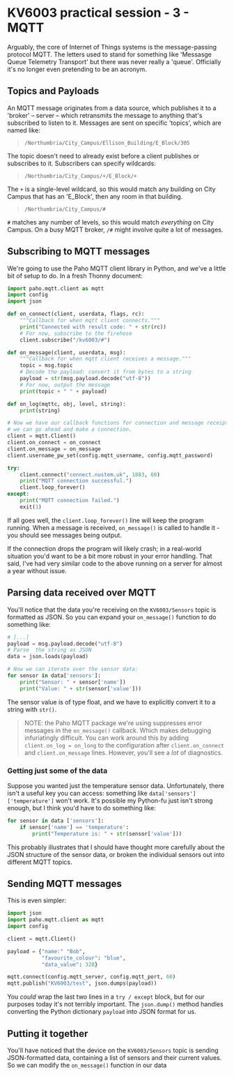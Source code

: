 # KV6003 practical session - 3 - MQTT

Arguably, the core of Internet of Things systems is the message-passing protocol MQTT. The letters used to stand for something like 'Messasge Queue Telemetry Transport' but there was never really a 'queue'. Officially it's no longer even pretending to be an acronym.

## Topics and Payloads

An MQTT message originates from a data source, which publishes it to a 'broker' – server – which retransmits the message to anything that's subscribed to listen to it. Messages are sent on specific 'topics', which are named like:

> `/Northumbria/City_Campus/Ellison_Building/E_Block/305`

The topic doesn't need to already exist before a client publishes or subscribes to it. Subscribers can specify wildcards:

> `/Northumbria/City_Campus/+/E_Block/+`

The `+` is a single-level wildcard, so this would match any building on City Campus that has an 'E_Block', then any room in that building.

> `/Northumbria/City_Campus/#`

`#` matches any number of levels, so this would match _everything_ on City Campus. On a busy MQTT broker, `/#` might involve quite a lot of messages.

## Subscribing to MQTT messages

We're going to use the Paho MQTT client library in Python, and we've a little bit of setup to do. In a fresh Thonny document:

```python
import paho.mqtt.client as mqtt
import config
import json

def on_connect(client, userdata, flags, rc):
    """Callback for when mqtt client connects."""
    print("Connected with result code: " + str(rc))
    # For now, subscribe to the firehose
    client.subscribe("/kv6003/#")

def on_message(client, userdata, msg):
    """Callback for when mqtt client receives a message."""
    topic = msg.topic
    # Decode the payload: convert it from bytes to a string
    payload = str(msg.payload.decode("utf-8"))
    # For now, output the message
    print(topic + " " + payload)

def on_log(mqttc, obj, level, string):
    print(string)

# Now we have our callback functions for connection and message receipt,
# we can go ahead and make a connection.
client = mqtt.Client()
client.on_connect = on_connect
client.on_message = on_message
client.username_pw_set(config.mqtt_username, config.mqtt_password)

try:
    client.connect("connect.nustem.uk", 1883, 60)
    print("MQTT connection successful.")
    client.loop_forever()
except:
    print("MQTT connection failed.")
    exit(1)
```

If all goes well, the `client.loop_forever()` line will keep the program running. When a message is received, `on_message()` is called to handle it - you should see messages being output.

If the connection drops the program will likely crash; in a real-world situation you'd want to be a bit more robust in your error handling. That said, I've had very similar code to the above running on a server for almost a year without issue.

## Parsing data received over MQTT

You'll notice that the data you're receiving on the `KV6003/Sensors` topic is formatted as JSON. So you can expand your `on_message()` function to do something like:

```python
# [...]
payload = msg.payload.decode("utf-8")
# Parse  the string as JSON
data = json.loads(payload)

# Now we can iterate over the sensor data:
for sensor in data['sensors']:
    print("Sensor: " + sensor['name'])
    print("Value: " + str(sensor['value']))
```

The sensor value is of type float, and we have to explicitly convert it to a string with `str()`.

> NOTE: the Paho MQTT package we're using suppresses error messages in the `on_message()` callback. Which makes debugging infuriatingly difficult. You can work around this by adding `client.on_log = on_long` to the configuration after `client.on_connect` and `client.on_message` lines. However, you'll see a *lot* of diagnostics.

### Getting just some of the data

Suppose you wanted just the temperature sensor data. Unfortunately, there isn't a useful key you can access: something like `data['sensors']['temperature']` won't work. It's possible my Python-fu just isn't strong enough, but I think you'd have to do something like:


```python
for sensor in data ['sensors']:
    if sensor['name'] == 'temperature':
        print("Temperature is: " + str(sensor['value']))
```

This probably illustrates that I should have thought more carefully about the JSON structure of the sensor data, or broken the individual sensors out into different MQTT topics.

## Sending MQTT messages

This is even simpler:

```python
import json
import paho.mqtt.client as mqtt
import config

client = mqtt.Client()

payload = {"name:" "Bob",
           "favourite_colour": "blue",
           "data_value": 328}

mqtt.connect(config.mqtt_server, config.mqtt_port, 60)
mqtt.publish("KV6003/test", json.dumps(payload))
```

You _could_ wrap the last two lines in a `try / except` block, but for our purposes today it's not terribly important. The `json.dump()` method handles converting the Python dictionary `payload` into JSON format for us.

## Putting it together

You'll have noticed that the device on the `KV6003/Sensors` topic is sending JSON-formatted data, containing a list of sensors and their current values. So we can modify the `on_message()` function in our data
